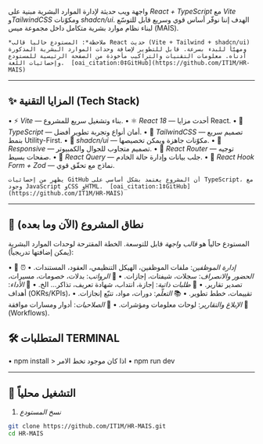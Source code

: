 
واجهة ويب حديثة لإدارة الموارد البشرية مبنية على *React + TypeScript* مع *Vite* و*TailwindCSS* ومكوّنات *shadcn/ui*. الهدف إننا نوفّر أساس قوي وسريع قابل للتوسّع لبناء نظام موارد بشرية متكامل داخل مجموعة ميس (MAIS).

	⁠*ملاحظة*: المستودع حالياً قالب React حديث (Vite + Tailwind + shadcn/ui) ومهيّأ للبدء بسرعة. قابل للتطوير لإضافة وحدات الموارد البشرية المذكورة أدناه. معلومات التقنيات والتراكيب مأخوذة من الصفحة الرئيسية للمستودع وإحصائيات اللغة.  [oai_citation:0‡GitHub](https://github.com/IT1M/HR-MAIS)

---

## ✨ المزايا التقنية (Tech Stack)

•⁠  ⁠⚡ *Vite* — بناء وتشغيل سريع للمشروع.
•⁠  ⁠⚛️ *React 18* — أحدث مزايا React.
•⁠  ⁠🧠 *TypeScript* — أمان أنواع وتجربة تطوير أفضل.
•⁠  ⁠🎨 *TailwindCSS* — تصميم سريع بنمط Utility-First.
•⁠  ⁠🧩 *shadcn/ui* — مكوّنات جاهزة ويمكن تخصيصها.
•⁠  ⁠📱 *Responsive* — تصميم متجاوب للجوال والكمبيوتر.
•⁠  ⁠🧭 *React Router* — توجيه صفحات بسيط.
•⁠  ⁠🔄 *React Query* — جلب بيانات وإدارة حالة الخادم.
•⁠  ⁠📝 *React Hook Form + Zod* — نماذج مع تحقّق قوي.

	⁠يظهر من إحصائيات GitHub أن المشروع يعتمد بشكل أساسي على TypeScript، مع وجود JavaScript وCSS وHTML.  [oai_citation:1‡GitHub](https://github.com/IT1M/HR-MAIS)

---

## 🧭 نطاق المشروع (الآن وما بعده)

المستودع حالياً هو *قالب واجهة* قابل للتوسعة. الخطة المقترحة لوحدات الموارد البشرية (يمكن إضافتها تدريجياً):

•⁠  ⁠👥 *إدارة الموظفين*: ملفات الموظفين، الهيكل التنظيمي، العقود، المستندات.
•⁠  ⁠⏰ *الحضور والانصراف*: سجلات، شيفتات، إجازات.
•⁠  ⁠🧾 *الرواتب*: بدلات، خصومات، مسيرات، تصدير تقارير.
•⁠  ⁠📝 *طلبات ذاتية*: إجازة، انتداب، شهادة تعريف، تذاكر… الخ.
•⁠  ⁠🎯 *الأداء*: أهداف (OKRs/KPIs)، تقييمات، خطط تطوير.
•⁠  ⁠📚 *التعلّم*: دورات، مواد، تتبّع إنجازات.
•⁠  ⁠📑 *الإبلاغ والتقارير*: لوحات معلومات ومؤشرات.
•⁠  ⁠🔐 *الصلاحيات*: أدوار ومسارات موافقة (Workflows).



## 🛠 المتطلبات TERMINAL 

•⁠  npm install > اذا كان موجود تخط الامر
•⁠  npm run dev⁠

---

## 🚀 التشغيل محلياً

1) *نسخ المستودع*
```bash
git clone https://github.com/IT1M/HR-MAIS.git
cd HR-MAIS